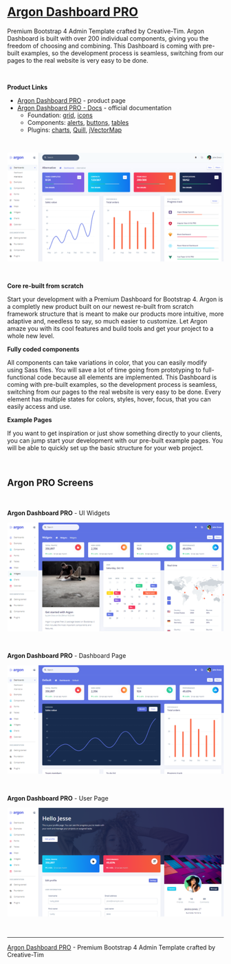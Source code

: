 # [Argon Dashboard PRO](https://www.creative-tim.com/product/argon-dashboard-pro?AFFILIATE=128200)

Premium Bootstrap 4 Admin Template crafted by Creative-Tim. Argon Dashboard is built with over 200 individual components, giving you the freedom of choosing and combining. This Dashboard is coming with pre-built examples, so the development process is seamless, switching from our pages to the real website is very easy to be done.

<br />

**Product Links**

- [Argon Dashboard PRO](https://www.creative-tim.com/product/argon-dashboard-pro?AFFILIATE=128200) - product page
- [Argon Dashboard PRO - Docs](https://demos.creative-tim.com/argon-dashboard-pro/docs/getting-started/overview.html) - official documentation
    - Foundation: [grid](https://demos.creative-tim.com/argon-dashboard-pro/docs/foundation/grid.html), [icons](https://demos.creative-tim.com/argon-dashboard-pro/docs/foundation/icons.html)
    - Components: [alerts](https://demos.creative-tim.com/argon-dashboard-pro/docs/components/alerts.html), [buttons](https://demos.creative-tim.com/argon-dashboard-pro/docs/components/buttons.html), [tables](https://demos.creative-tim.com/argon-dashboard-pro/docs/components/tables.html)
    - Plugins: [charts](https://demos.creative-tim.com/argon-dashboard-pro/docs/plugins/charts.html), [Quill](https://demos.creative-tim.com/argon-dashboard-pro/docs/plugins/quill.html), [jVectorMap](https://demos.creative-tim.com/argon-dashboard-pro/docs/plugins/jvectormap.html)
    
<br />

![Argon Dashboard PRO - Premium Bootstrap 4 Admin Template, the dashboard page.](https://raw.githubusercontent.com/admin-dashboards/argon-dashboard-pro/main/media/argon-dashboard-pro-screen.png)

<br />

**Core re-built from scratch**

Start your development with a Premium Dashboard for Bootstrap 4. Argon is a completly new product built on our newest re-built from scratch framework structure that is meant to make our products more intuitive, more adaptive and, needless to say, so much easier to customize. Let Argon amaze you with its cool features and build tools and get your project to a whole new level.

**Fully coded components**

All components can take variations in color, that you can easily modify using Sass files. You will save a lot of time going from prototyping to full-functional code because all elements are implemented. This Dashboard is coming with pre-built examples, so the development process is seamless, switching from our pages to the real website is very easy to 
be done. Every element has multiple states for colors, styles, hover, focus, that you can easily access and use.

**Example Pages**

If you want to get inspiration or just show something directly to your clients, you can jump start your development with our pre-built example pages. You will be able to quickly set up the basic structure for your web project.

<br />

## Argon PRO Screens

<br />

**Argon Dashboard PRO** - UI Widgets

![Argon Dashboard PRO - Premium Bootstrap 4 Admin Template, UI widgets page.](https://raw.githubusercontent.com/admin-dashboards/argon-dashboard-pro/main/media/argon-dashboard-pro-screen-widgets.png)

<br />

**Argon Dashboard PRO** - Dashboard Page

![Argon Dashboard PRO - Premium Bootstrap 4 Admin Template, Dashboard page.](https://raw.githubusercontent.com/admin-dashboards/argon-dashboard-pro/main/media/argon-dashboard-pro-screen-dashboard.png)

<br />

**Argon Dashboard PRO** - User Page

![Argon Dashboard PRO - Premium Bootstrap 4 Admin Template, User profile page.](https://raw.githubusercontent.com/admin-dashboards/argon-dashboard-pro/main/media/argon-dashboard-pro-screen-user.png)

<br />

---
[Argon Dashboard PRO](https://www.creative-tim.com/product/argon-dashboard-pro?AFFILIATE=128200) - Premium Bootstrap 4 Admin Template crafted by Creative-Tim



